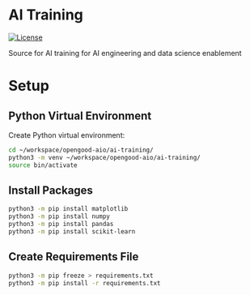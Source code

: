 # AI Training

[![License](https://img.shields.io/badge/license-MIT-blue.svg)](https://raw.githubusercontent.com/opengood-aio/ai-training/master/LICENSE)

Source for AI training for AI engineering and data science enablement

# Setup

## Python Virtual Environment

Create Python virtual environment:

```bash
cd ~/workspace/opengood-aio/ai-training/
python3 -m venv ~/workspace/opengood-aio/ai-training/
source bin/activate
```

## Install Packages

```bash
python3 -m pip install matplotlib
python3 -m pip install numpy
python3 -m pip install pandas
python3 -m pip install scikit-learn
```

## Create Requirements File

```bash
python3 -m pip freeze > requirements.txt
python3 -m pip install -r requirements.txt
```
